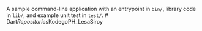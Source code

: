 A sample command-line application with an entrypoint in `bin/`, library code
in `lib/`, and example unit test in `test/`.
#   D a r t _ R e p o s i t o r i e s _ K o d e g o P H _ L e s a S i r o y  
 